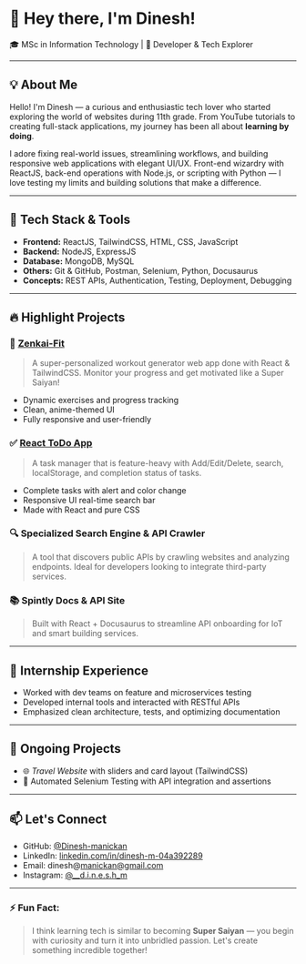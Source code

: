 # 👋 Hey there, I'm Dinesh!

🎓 MSc in Information Technology | 🧠 Developer & Tech Explorer 

---

## 💡 About Me

Hello! I'm Dinesh — a curious and enthusiastic tech lover who started exploring the world of websites during 11th grade. From YouTube tutorials to creating full-stack applications, my journey has been all about **learning by doing**.

I adore fixing real-world issues, streamlining workflows, and building responsive web applications with elegant UI/UX. Front-end wizardry with ReactJS, back-end operations with Node.js, or scripting with Python — I love testing my limits and building solutions that make a difference.


---

## 🧰 Tech Stack & Tools

- **Frontend:** ReactJS, TailwindCSS, HTML, CSS, JavaScript  
- **Backend:** NodeJS, ExpressJS  
- **Database:** MongoDB, MySQL  
- **Others:** Git & GitHub, Postman, Selenium, Python, Docusaurus  
- **Concepts:** REST APIs, Authentication, Testing, Deployment, Debugging  

---

## 🔥 Highlight Projects

### 🚀 [Zenkai-Fit](https://zenkai-fit.netlify.app/)
>  A super-personalized workout generator web app done with React & TailwindCSS. Monitor your progress and get motivated like a Super Saiyan!

- Dynamic exercises and progress tracking  
- Clean, anime-themed UI  
- Fully responsive and user-friendly  

### ✅ [React ToDo App](https://reactjs-todo-application123.netlify.app/)
> A task manager that is feature-heavy with Add/Edit/Delete, search, localStorage, and completion status of tasks.

- Complete tasks with alert and color change 
- Responsive UI real-time search bar
- Made with React and pure CSS


### 🔍 Specialized Search Engine & API Crawler
> A tool that discovers public APIs by crawling websites and analyzing endpoints. Ideal for developers looking to integrate third-party services.

### 📚 Spintly Docs & API Site
> Built with React + Docusaurus to streamline API onboarding for IoT and smart building services.

---

## 💼 Internship Experience

- Worked with dev teams on feature and microservices testing  
- Developed internal tools and interacted with RESTful APIs  
- Emphasized clean architecture, tests, and optimizing documentation 

---

## 🔧 Ongoing Projects

- 🌐 *Travel Website* with sliders and card layout (TailwindCSS)  
- 🧪 Automated Selenium Testing with API integration and assertions  

---

## 📫 Let's Connect

- GitHub: [@Dinesh-manickan](https://github.com/Dinesh-manickan?tab=repositories)  
- LinkedIn: [linkedin.com/in/dinesh-m-04a392289](https://www.linkedin.com/in/dinesh-m-04a392289/)  
- Email: dinesh@manickan@gmail.com  
- Instagram: [@__d.i.n.e.s.h_m]([https://www.instagram.com](https://www.instagram.com/__d.i.n.e.s.h_m/))

---

### ⚡ Fun Fact:
> I think learning tech is similar to becoming **Super Saiyan** — you begin with curiosity and turn it into unbridled passion. Let's create something incredible together!

